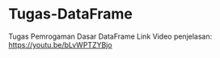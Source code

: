 # Tugas-DataFrame
Tugas Pemrogaman Dasar DataFrame
Link Video penjelasan: https://youtu.be/bLvWPTZYBjo
